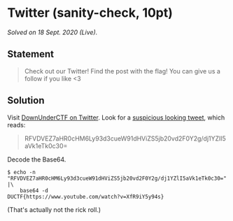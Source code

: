 # Twitter (sanity-check, 10pt)

_Solved on 18 Sept. 2020 (Live)._

## Statement

> Check out our Twitter! Find the post with the flag! You can give us a follow if you like <3

## Solution

Visit [DownUnderCTF on Twitter](https://twitter.com/DownUnderCTF). Look for a [suspicious looking
tweet](https://twitter.com/DownUnderCTF/status/1287018872457977856), which reads:

> RFVDVEZ7aHR0cHM6Ly93d3cueW91dHViZS5jb20vd2F0Y2g/dj1YZlI5aVk1eTk0c30=

Decode the Base64.

```shell
$ echo -n "RFVDVEZ7aHR0cHM6Ly93d3cueW91dHViZS5jb20vd2F0Y2g/dj1YZlI5aVk1eTk0c30=" |\
    base64 -d
DUCTF{https://www.youtube.com/watch?v=XfR9iY5y94s}
```

(That's actually not the rick roll.)
